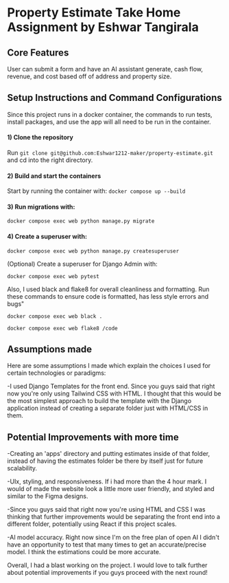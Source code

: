 # Property Estimate Take Home Assignment by Eshwar Tangirala

## Core Features

User can submit a form and have an AI assistant generate, cash flow, revenue, and cost based off of address and property size. 

## Setup Instructions and Command Configurations

Since this project runs in a docker container, the commands to run tests, install packages, and use the app will all need to be run in the container. 

#### 1) Clone the repository
 
 Run ```git clone git@github.com:Eshwar1212-maker/property-estimate.git``` and cd into the right directory.

#### 2) Build and start the containers
 
 Start by running the container with:
 ```docker compose up --build```

#### 3) Run migrations with:

```docker compose exec web python manage.py migrate```

#### 4) Create a superuser with:
 
 ```docker compose exec web python manage.py createsuperuser```

 (Optional) Create a superuser for Django Admin with:
 
 ```docker compose exec web pytest```

 Also, I used black and flake8 for overall cleanliness and formatting. Run these commands to ensure code is formatted, has less style errors and bugs"

```docker compose exec web black .```

```docker compose exec web flake8 /code```  

## Assumptions made

Here are some assumptions I made which explain the choices I used for certain technologies or paradigms: 

-I used Django Templates for the front end. Since you guys said that right now you're only using Tailwind CSS with HTML. I thought that this would be the most simplest approach to build the template with the Django application instead of creating a separate folder just with HTML/CSS in them. 

## Potential Improvements with more time

-Creating an 'apps' directory and putting estimates inside of that folder, instead of having the estimates folder be there by itself just for future scalability.

-UIx, styling, and responsiveness. If i had more than the 4 hour mark. I would of made the website look a little more user friendly, and styled and similar to the Figma designs.

-Since you guys said that right now you're using HTML and CSS I was thinking that further improvements would be separating the front end into a different folder, potentially using React if this project scales. 

-AI model accuracy. Right now since I'm on the free plan of open AI I didn't have an opportunity to test that many times to get an accurate/precise model. I think the estimations could be more accurate.

Overall, I had a blast working on the project. I would love to talk further about potential improvements if you guys proceed with the next round!